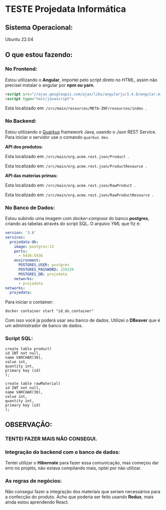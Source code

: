 # TESTE Projedata Informática

## Sistema Operacional:

Ubuntu 22.04

## O que estou fazendo:

### No Frontend:

Estou utilizando o **Angular**, importei pelo script direto no *HTML*, assim não precisei instalar o angular por **npm ou yarn**.

```html
<script src="//ajax.googleapis.com/ajax/libs/angularjs/1.4.8/angular.min.js"></script>
<script type="text/javascript">
```

Esta localizado em: ```/src/main/resources/META-INF/resources/index ```.

### No Backend:

Estou utilizando o [Quarkus](https://quarkus.io/) framework Java, usando o Json REST Service. Para iniciar o servidor use o comando ``` quarkus dev ```.

**API dos produtos:**

Esta localizado em: ```/src/main/org.acme.rest.json/Product ```.

Esta localizado em: ```/src/main/org.acme.rest.json/ProductResource ```.

**API das materias primas:**

Esta localizado em: ```/src/main/org.acme.rest.json/RawProduct ```.

Esta localizado em: ```/src/main/org.acme.rest.json/RawProductResource ```.

### No Banco de Dados:

Estou subindo uma imagem com *docker-compose* do banco **postgres**, criando as tabelas através do script SQL.
O arquivo *YML* que fiz é:
```yml
version: '3.8'
services:
  projedata-db:
    image: postgres:13
    ports:
      - 5436:5436
    environment:
      POSTGRES_USER: postgres
      POSTGRES_PASSWORD: 159159
      POSTGRES_DB: projedata
    networks:
      - projedata
networks:
  projedata: 
```

Para iniciar o container:
```docker
docker container start "id_do_container"
```
Com isso você ja poderá usar seu banco de dados. Utilizei o **DBeaver** que é um administrador de banco de dados.

### Script SQL:

```POSTGRESQL
create table product(
id INT not null,
name VARCHAR(30),
value int,
quantity int,
primary key (id)
);

create table rawMaterial(
id INT not null,
name VARCHAR(30),
value int,
quantity int,
primary key (id)
);
```

## OBSERVAÇÃO:

### TENTEI FAZER MAIS NÃO CONSEGUI.

### Integração do backend com o banco de dados:

Tentei utilizar o **Hibernate** para fazer essa comunicação, mas começou dar erro no projeto, não estava compilando mais, optei por não utilizar.

### As regras de negócios:

Não consegui fazer a integração dos materiais que seriam necessários para a confecção do produto. Acho que poderia ser feito usando **Redux**, mais ainda estou aprendendo React.